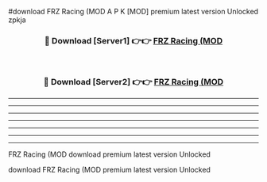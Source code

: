 #download FRZ Racing (MOD A P K [MOD] premium latest version Unlocked zpkja 



<div align="center">
<h3>🔴 Download [Server1] 👉👉 <a href="https://apkdownload3.web.app/">FRZ Racing (MOD</a></h3><br>

<h3>🔴 Download [Server2] 👉👉 <a href="https://apkdownload3.web.app/">FRZ Racing (MOD</a></h3>
</div>





----------------------------------------------------------

----------------------------------------------------------

----------------------------------------------------------

----------------------------------------------------------

----------------------------------------------------------

----------------------------------------------------------

----------------------------------------------------------

FRZ Racing (MOD download premium latest version Unlocked

download FRZ Racing (MOD premium latest version Unlocked
